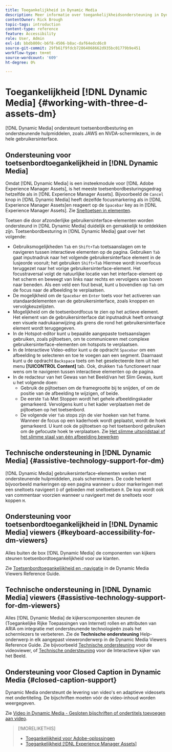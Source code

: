 ```yaml
---
title: Toegankelijkheid in Dynamic Media
description: Meer informatie over toegankelijkheidsondersteuning in Dynamic Media en Dynamic Media Viewers.
contentOwner: Rick Brough
topic-tags: introduction
content-type: reference
feature: Accessibility
role: User, Admin
exl-id: bbdb800c-b6f8-4506-b8ac-daf64edcd6c0
source-git-commit: 29fb61f9fdcb72864068662d935bc01779b9e451
workflow-type: tm+mt
source-wordcount: '609'
ht-degree: 0%

---
```


# Toegankelijkheid [!DNL Dynamic Media] {#working-with-three-d-assets-dm}

[!DNL Dynamic Media] ondersteunt toetsenbordbesturing en ondersteunende hulpmiddelen, zoals JAWS en NVDA-schermlezers, in de hele gebruikersinterface.

## Ondersteuning voor toetsenbordtoegankelijkheid in [!DNL Dynamic Media]

Omdat [!DNL Dynamic Media] is een insteekmodule voor [!DNL Adobe Experience Manager Assets], is het meeste toetsenbordbesturingsgedrag hetzelfde als in [!DNL Experience Manager Assets]. Bijvoorbeeld de `Cancel` knop in [!DNL Dynamic Media] heeft dezelfde focusmarkering als in [!DNL Experience Manager Assets]en reageert op de `Spacebar` key as in [!DNL Experience Manager Assets]. Zie [Sneltoetsen in elementen](/help/assets/accessibility.md#keyboard-shortcuts).

Toetsen die door afzonderlijke gebruikersinterface-elementen worden ondersteund in [!DNL Dynamic Media] duidelijk en gemakkelijk te ontdekken zijn. Toetsenbordbesturing in [!DNL Dynamic Media] gaat over het volgende:

* Gebruiksmogelijkheden `Tab` en `Shift+Tab` toetsaanslagen om te navigeren tussen interactieve elementen op de pagina.
Gebruiken `Tab` gaat inputnadruk naar het volgende gebruikersinterface element in de lusjeorde vooruit; het gebruiken `Shift+Tab` Hiermee wordt invoerfocus teruggezet naar het vorige gebruikersinterface-element.
Het focustraversal volgt de natuurlijke locatie van het interface-element op het scherm en beweegt van links naar rechts en vervolgens van boven naar beneden. Als een veld een fout bevat, kunt u bovendien op `Tab` om de focus naar de afbeelding te verplaatsen.
* De mogelijkheid om de `Spacebar` en `Enter` toets voor het activeren van standaardelementen van de gebruikersinterface, zoals knoppen en vervolgkeuzelijsten.
* Mogelijkheid om de toetsenbordfocus te zien op het actieve element. Het element van de gebruikersinterface dat inputnadruk heeft ontvangt een visuele nadrukaanwijzing als grens die rond het gebruikersinterface element wordt teruggegeven.
* In de Hotspot-editor kunt u bepaalde aangepaste toetsaanslagen gebruiken, zoals pijltoetsen, om te communiceren met complexe gebruikersinterface-elementen om hotspots te verplaatsen.
* In de Interactieve Video-editor kunt u de opdracht `Spacebar` om een afbeelding te selecteren en toe te voegen aan een segment. Daarnaast kunt u de opdracht `Backspace` toets om het geselecteerde item uit het menu **[!UICONTROL Content]** tab. Ook, drukken `Tab` functioneert naar wens om te navigeren tussen interactieve elementen op de pagina.
* In de redacteur van het Gewas van het Beeld/van het Slim Gewas, kunt u het volgende doen:
   * Gebruik de pijltoetsen om de framegrootte bij te snijden, of om de positie van de afbeelding te wijzigen, of beide.
   * De eerste `Tab` Met Stoppen wordt het gehele afbeeldingskader gemarkeerd. Vervolgens kunt u het kader verplaatsen met de pijltoetsen op het toetsenbord.
   * De volgende vier `Tab` stops zijn de vier hoeken van het frame. Wanneer de focus op een kaderhoek wordt geplaatst, wordt de hoek gemarkeerd. U kunt ook de pijltoetsen op het toetsenbord gebruiken om de gefocuste hoek te verplaatsen.
Zie [Het slimme uitsnijdstaal of het slimme staal van één afbeelding bewerken](/help/assets/image-profiles.md#editing-the-smart-crop-or-smart-swatch-of-a-single-image)

<!-- Keyboarding is the same because Dynamic Media is using the same UI library (Coral 3 (AEM 6.5) or Coral Spectrum (in Skyline)) as entire AEM Assets.  -->

<!-- In the Hotspot editor, Dynamic Media lets you use arrow keys to control the position of a hot spot. See [Carousel Banners](/help/assets/dynamic-media/carousel-banners.md#adding-hotspots-or-image-maps-to-an-image-banner) or [Interactive Images](/help/assets/dynamic-media/interactive-images.md#adding-hotspots-to-an-image-banner)  -->

<!-- I think we should definitely mention this in the DM-specific area of documentation for keyboard support. -->

<!-- I would not get into much of details of specific keyboard support logic of these editors. One of the reasons - chances are that accessibility support will receive Phase2-like attention, with more holistic approach. -->

## Technische ondersteuning in [!DNL Dynamic Media] {#assistive-technology-support-for-dm}

[!DNL Dynamic Media] gebruikersinterface-elementen werken met ondersteunende hulpmiddelen, zoals schermlezers. De code herkent bijvoorbeeld markeringen op een pagina wanneer u door markeringen met een sneltoets navigeert `D` of gebieden met sneltoetsen `R`. De kop wordt ook van commentaar voorzien wanneer u navigeert met de sneltoets voor koppen `H`.

## Ondersteuning voor toetsenbordtoegankelijkheid in [!DNL Dynamic Media] viewers {#keyboard-accessibility-for-dm-viewers}

Alles buiten de box [!DNL Dynamic Media] de componenten van kijkers steunen toetsenbordtoegankelijkheid voor uw klanten.

Zie [Toetsenbordtoegankelijkheid en -navigatie](https://experienceleague.adobe.com/docs/dynamic-media-developer-resources/library/c-keyboard-accessibility.html) in de Dynamic Media Viewers Reference Guide.

## Technische ondersteuning in [!DNL Dynamic Media] viewers {#assistive-technology-support-for-dm-viewers}

Alles [!DNL Dynamic Media] de kijkerscomponenten steunen de (Toegankelijke Rijke Toepassingen van Internet) rollen en attributen van ARIA om integratie met ondersteunende technologieën zoals het schermlezers te verbeteren.
Zie de **Technische ondersteuning** Help-onderwerp in elk aangepast vieweronderwerp in de Dynamic Media Viewers Reference Guide. Zie bijvoorbeeld [Technische ondersteuning](https://experienceleague.adobe.com/docs/dynamic-media-developer-resources/library/viewers-aem-assets-dmc/video/r-html5-video-viewer-20-assistive.html) voor de videoviewer, of [Technische ondersteuning](https://experienceleague.adobe.com/docs/dynamic-media-developer-resources/library/viewers-for-aem-assets-only/interactive-images/c-html5-aem-interactive-image-assistive.html#viewers-for-aem-assets-only) voor de Interactieve kijker van het Beeld.

## Ondersteuning voor Closed Caption in Dynamic Media {#closed-caption-support}

Dynamic Media ondersteunt de levering van video&#39;s en adaptieve videosets met ondertiteling. De bijschriften moeten vóór de video-inhoud worden weergegeven.

Zie [Video in Dynamic Media - Gesloten bijschriften of ondertitels toevoegen aan video](/help/assets/video.md#adding-captions-to-video).

>[!MORELIKETHIS]
>
>* [Toegankelijkheid voor Adobe-oplossingen](https://www.adobe.com/accessibility.html)
>* [Toegankelijkheid [!DNL Experience Manager Assets]](/help/assets/accessibility.md)
